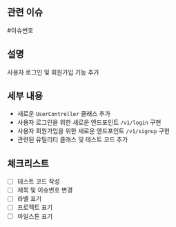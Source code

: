 ## 관련 이슈
#이슈번호

## 설명
사용자 로그인 및 회원가입 기능 추가

## 세부 내용
- 새로운 `UserController` 클래스 추가
- 사용자 로그인을 위한 새로운 엔드포인트 `/v1/login` 구현
- 사용자 회원가입을 위한 새로운 엔드포인트 `/v1/signup` 구현
- 관련된 유틸리티 클래스 및 테스트 코드 추가

## 체크리스트
 - [ ] 테스트 코드 작성
 - [ ] 제목 및 이슈번호 변경
 - [ ] 라벨 표기
 - [ ] 프로젝트 표기
 - [ ] 마일스톤 표기
